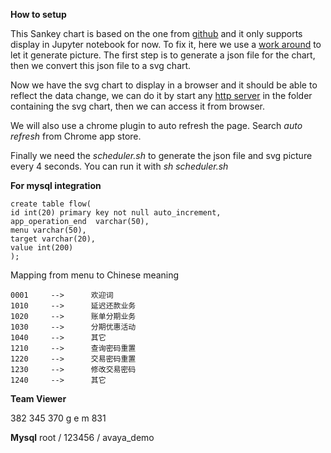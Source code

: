 
**How to setup**

This Sankey chart is based on the one from [github](https://github.com/ricklupton/floweaver) 
and it only supports display in Jupyter notebook for now.
To fix it, here we use a [work around](https://github.com/ricklupton/floweaver/issues/34) to let it
generate picture. The first step is to generate a json file for the chart, then we convert this json
 file to  a svg chart.
 
 Now we have the svg chart to display in a browser and it should be able to reflect the data change,
 we can do it by start any [http server](https://www.npmjs.com/package/http-server) in the folder containing the svg chart, then we can access it
 from browser.
 
 We will also use a chrome plugin to auto refresh the page. Search _auto refresh_ from Chrome app 
 store.
 
 Finally we need the _scheduler.sh_ to generate the json file and svg picture every 4 seconds. You
 can run it with _sh scheduler.sh_ 
 
 
 **For mysql integration**
 
 ```
 create table flow(
 id int(20) primary key not null auto_increment,
 app_operation_end  varchar(50),
 menu varchar(50),  
 target varchar(20),
 value int(200)
 );
 ```
 
 Mapping from menu to Chinese meaning
```
0001     -->      欢迎词     
1010     -->      延迟还款业务
1020     -->      账单分期业务
1030     -->      分期优惠活动
1040     -->      其它
1210     -->      查询密码重置
1220     -->      交易密码重置
1230     -->      修改交易密码
1240     -->      其它
```

**Team Viewer**


382 345 370
g e m     831

**Mysql**
root   /   123456      /     avaya_demo

 
 
 
 
 